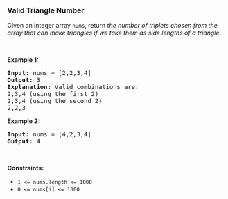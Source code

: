 
<h3>Valid Triangle Number</h3>
<div><p>Given an integer array <code>nums</code>, return <em>the number of triplets chosen from the array that can make triangles if we take them as side lengths of a triangle</em>.</p>
<p> </p>
<p><strong>Example 1:</strong></p>
<pre><strong>Input:</strong> nums = [2,2,3,4]
<strong>Output:</strong> 3
<strong>Explanation:</strong> Valid combinations are: 
2,3,4 (using the first 2)
2,3,4 (using the second 2)
2,2,3
</pre>
<p><strong>Example 2:</strong></p>
<pre><strong>Input:</strong> nums = [4,2,3,4]
<strong>Output:</strong> 4
</pre>
<p> </p>
<p><strong>Constraints:</strong></p>
<ul>
<li><code>1 &lt;= nums.length &lt;= 1000</code></li>
<li><code>0 &lt;= nums[i] &lt;= 1000</code></li>
</ul>
</div>
